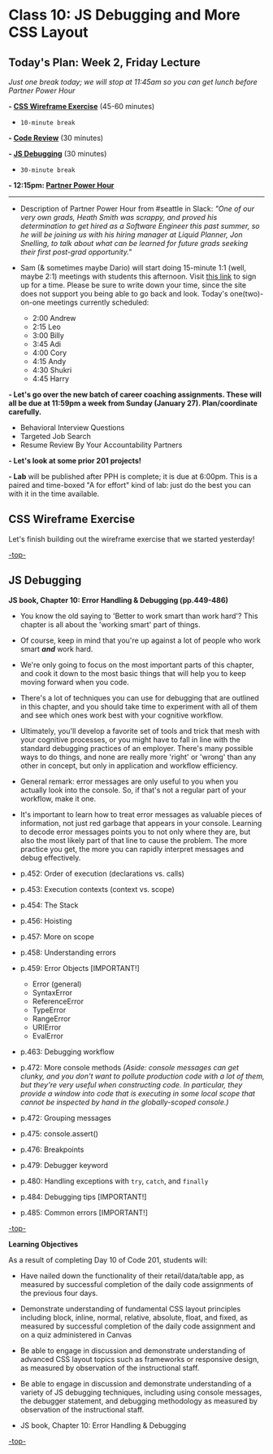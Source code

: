 # Class 10: JS Debugging and More CSS Layout

## Today's Plan: Week 2, Friday Lecture

*Just one break today; we will stop at 11:45am so you can get lunch before Partner Power Hour*


**- [CSS Wireframe Exercise](#wireframe)** (45-60 minutes)

- `10-minute break`

**- [Code Review](#debugging)** (30 minutes)

**- [JS Debugging](#debugging)** (30 minutes)

- `30-minute break`

**- 12:15pm: [Partner Power Hour](https://www.eventbrite.com/e/partner-power-hour-tale-of-two-searches-tickets-55041779444)**

---

- Description of Partner Power Hour from #seattle in Slack: *"One of our very own grads, Heath Smith was scrappy, and proved his determination to get hired as a Software Engineer this past summer, so he will be joining us with his hiring manager at Liquid Planner, Jon Snelling, to talk about what can be learned for future grads seeking their first  post-grad opportunity."*

- Sam (& sometimes maybe Dario) will start doing 15-minute 1:1 (well, maybe 2:1) meetings with students this afternoon. Visit [this link](https://sam-301d44.youcanbook.me/) to sign up for a time. Please be sure to write down your time, since the site does not support you being able to go back and look. Today's one(two)-on-one meetings currently scheduled:
 
  - 2:00 Andrew
  - 2:15 Leo
  - 3:00 Billy
  - 3:45 Adi
  - 4:00 Cory
  - 4:15 Andy
  - 4:30 Shukri
  - 4:45 Harry

**- Let's go over the new batch of career coaching assignments. These will all be due at 11:59pm a week from Sunday (January 27). Plan/coordinate carefully.**

  - Behavioral Interview Questions
  - Targeted Job Search
  - Resume Review By Your Accountability Partners

**- Let's look at some prior 201 projects!**

**- Lab** will be published after PPH is complete; it is due at 6:00pm. This is a paired and time-boxed "A for effort" kind of lab: just do the best you can with it in the time available.

<a id="wireframe"></a>
## CSS Wireframe Exercise

Let's finish building out the wireframe exercise that we started yesterday!

[-top-](#top)

<a id="debugging"></a>
## JS Debugging

**JS book, Chapter 10: Error Handling & Debugging (pp.449-486)**

- You know the old saying to 'Better to work smart than work hard'? This chapter is all about the 'working smart' part of things.

- Of course, keep in mind that you're up against a lot of people who work smart ***and*** work hard.

- We're only going to focus on the most important parts of this chapter, and cook it down to the most basic things that will help you to keep moving forward when you code.

- There's a lot of techniques you can use for debugging that are outlined in this chapter, and you should take time to experiment with all of them and see which ones work best with your cognitive workflow.

- Ultimately, you'll develop a favorite set of tools and trick that mesh with your cognitive processes, or you might have to fall in line with the standard debugging practices of an employer. There's many possible ways to do things, and none are really more 'right' or 'wrong' than any other in concept, but only in application and workflow efficiency.

- General remark: error messages are only useful to you when you actually look into the console. So, if that's not a regular part of your workflow, make it one.

- It's important to learn how to treat error messages as valuable pieces of information, not just red garbage that appears in your console. Learning to decode error messages points you to not only where they are, but also the most likely part of that line to cause the problem. The more practice you get, the more you can rapidly interpret messages and debug effectively.

- p.452: Order of execution (declarations vs. calls)
- p.453: Execution contexts (context vs. scope)
- p.454: The Stack
- p.456: Hoisting
- p.457: More on scope
- p.458: Understanding errors
- p.459: Error Objects [IMPORTANT!]
  - Error (general)
  - SyntaxError
  - ReferenceError
  - TypeError
  - RangeError
  - URIError
  - EvalError
- p.463: Debugging workflow
- p.472: More console methods *(Aside: console messages can get clunky, and you don't want to pollute production code with a lot of them, but they're very useful when constructing code. In particular, they provide a window into code that is executing in some local scope that cannot be inspected by hand in the globally-scoped console.)*
- p.472: Grouping messages
- p.475: console.assert()
- p.476: Breakpoints
- p.479: Debugger keyword
- p.480: Handling exceptions with `try`, `catch`, and `finally`
- p.484: Debugging tips [IMPORTANT!]
- p.485: Common errors [IMPORTANT!]

[-top-](#top)

**Learning Objectives**

As a result of completing Day 10 of Code 201, students will:

- Have nailed down the functionality of their retail/data/table app, as measured by successful completion of the daily code assignments of the previous four days.
- Demonstrate understanding of fundamental CSS layout principles including block, inline, normal, relative, absolute, float, and fixed, as measured by successful completion of the daily code assignment and on a quiz administered in Canvas
- Be able to engage in discussion and demonstrate understanding of advanced CSS layout topics such as frameworks or responsive design, as measured by observation of the instructional staff.
- Be able to engage in discussion and demonstrate understanding of a variety of JS debugging techniques, including using console messages, the debugger statement, and debugging methodology as measured by observation of the instructional staff.

- JS book, Chapter 10: Error Handling & Debugging

[-top-](#top)
